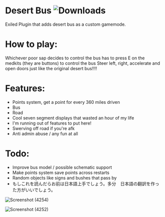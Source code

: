 # Desert Bus ![Downloads](https://img.shields.io/github/downloads/morgana-x/ScpSL-DesertBus/total)
Exiled Plugin that adds desert bus as a custom gamemode.

# How to play:
Whichever poor sap decides to control the bus has to press E on the medkits (they are buttons) to control the bus
Steer left, right, accelerate and open doors just like the original desert bus!!!!

# Features:
+ Points system, get a point for every 360 miles driven
+ Bus
+ Road
+ Cool seven segment displays that wasted an hour of my life
+ I'm running out of features to put here!
+ Swerving off road if you're afk
+ Anti admin abuse / any fun at all

# Todo:
+ Improve bus model / possible schematic support
+ Make points system save points across restarts
+ Random objects like signs and bushes that pass by
+ もしこれを読んだらお前は日本語上手でしょう。多分　日本語の翻訳を作った方がいいでしょう。

![Screenshot (4254)](https://github.com/morgana-x/ScpSL-DesertBus/assets/89588301/77bc60df-f6fd-4d3d-ab67-08554a1ba1be)

![Screenshot (4252)](https://github.com/morgana-x/ScpSL-DesertBus/assets/89588301/a9ea1715-6620-4703-8184-285585c3e133)
